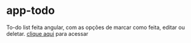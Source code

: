 # app-todo
 To-do list feita angular, com as opções de marcar como feita, editar ou deletar.
 <a href="https://artucorreia.github.io/app-todo-list/" target="_blank">clique aqui</a> para acessar